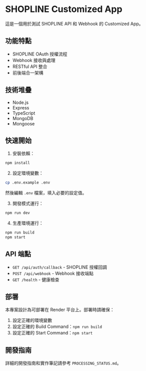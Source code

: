 # SHOPLINE Customized App

這是一個用於測試 SHOPLINE API 和 Webhook 的 Customized App。

## 功能特點

- SHOPLINE OAuth 授權流程
- Webhook 接收與處理
- RESTful API 整合
- 前後端合一架構

## 技術堆疊

- Node.js
- Express
- TypeScript
- MongoDB
- Mongoose

## 快速開始

1. 安裝依賴：
```bash
npm install
```

2. 設定環境變數：
```bash
cp .env.example .env
```
然後編輯 `.env` 檔案，填入必要的設定值。

3. 開發模式運行：
```bash
npm run dev
```

4. 生產環境運行：
```bash
npm run build
npm start
```

## API 端點

- `GET /api/auth/callback` - SHOPLINE 授權回調
- `POST /api/webhook` - Webhook 接收端點
- `GET /health` - 健康檢查

## 部署

本專案設計為可部署在 Render 平台上。部署時請確保：

1. 設定正確的環境變數
2. 設定正確的 Build Command：`npm run build`
3. 設定正確的 Start Command：`npm start`

## 開發指南

詳細的開發指南和實作筆記請參考 `PROCESSING_STATUS.md`。
